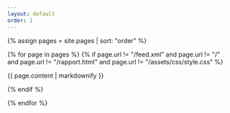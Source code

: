 ```yaml
---
layout: default
order: 1
---
```


{% assign pages = site.pages | sort: "order" %}

{% for page in pages %}
  {% if page.url != "/feed.xml" and  page.url != "/" and page.url != "/rapport.html" and page.url != "/assets/css/style.css"  %}

{{ page.content | markdownify }}

  {% endif %}

{% endfor %}

 